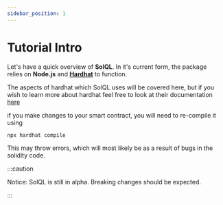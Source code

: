 ```yaml
---
sidebar_position: 1
---
```


# Tutorial Intro

Let's have a quick overview of **SolQL**.
In it's current form, the package relies on **Node.js** and [**Hardhat**](https://hardhat.org/) to function.

The aspects of hardhat which SolQL uses will be covered here, but if you wish to learn more about hardhat feel free to look at their documentation [here](https://hardhat.org/hardhat-runner/docs/getting-started#overview)





if you make changes to your smart contract, you will need to re-compile it using
```bash
npx hardhat compile
```
This may throw errors, which will most likely be as a result of bugs in the solidity code.


:::caution

Notice: SolQL is still in alpha. Breaking changes should be expected.

:::

